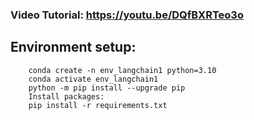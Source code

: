 ### Video Tutorial: https://youtu.be/DQfBXRTeo3o

## Environment setup:

		conda create -n env_langchain1 python=3.10  
		conda activate env_langchain1
		python -m pip install --upgrade pip
		Install packages:
		pip install -r requirements.txt


